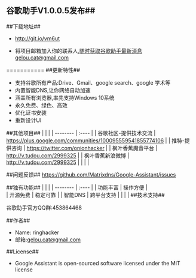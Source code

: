 ﻿## 谷歌助手V1.0.0.5发布##
##下载地址##
- http://git.io/vm6ut

- 将项目邮箱加入你的联系人,随时获取谷歌助手最新消息gelou.cat@gmail.com


===========
##更新特性##

- 支持谷歌所有产品:Drive、Gmail、google search、google 学术等
- 内置智能DNS,让你网络自动加速
- 涵盖所有浏览器,率先支持Windows 10系统
- 永久免费、绿色、高效
- 优化证书安装
- 重新设计UI

##其他项目##
|    |   |
| --------   | :----  |
| 谷歌社区-提供技术交流 | https://plus.google.com/communities/100095559541855774106 |
| 推特-提供咨询 | https://twitter.com/onionhacker |
| 枫叶香蕉魔音平台 | http://v.tudou.com/2999325 |
| 枫叶香蕉新浪微博 | http://v.tudou.com/2999325 |
|    |   |

##问题反馈##
https://github.com/Matrixdns/Google-Assistant/issues

##独有功能##
|    |   |
| --------   | :----  |
| 功能丰富  | 操作方便  |  
| 开源免费 | 稳定可靠 | 
| 智能DNS | 跨平台支持  |
|    |   |
##技术支持##

谷歌助手官方QQ群:453864468

##作者##
- Name: ringhacker
- 邮箱:gelou.cat@gmail.com

##License##

- Google Assistant is open-sourced software licensed under the MIT license

